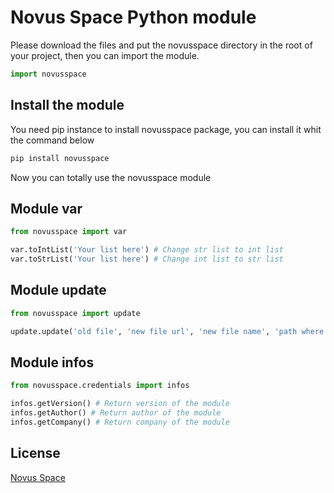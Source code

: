 # Novus Space Python module
Please download the files and put the novusspace directory in the root of your project, then you can import the module.
```python
import novusspace
```
## Install the module
You need pip instance to install novusspace package, you can install it whit the command below
```python
pip install novusspace
```
Now you can totally use the novusspace module

## Module var
```python
from novusspace import var

var.toIntList('Your list here') # Change str list to int list
var.toStrList('Your list here') # Change int list to str list
```

## Module update
```python
from novusspace import update

update.update('old file', 'new file url', 'new file name', 'path where the new file will be added', logs=(False is the basic set up))
```

## Module infos
```python
from novusspace.credentials import infos

infos.getVersion() # Return version of the module
infos.getAuthor() # Return author of the module
infos.getCompany() # Return company of the module
```

## License
[Novus Space](https://novusspace.inovaperf.me/License.html)
